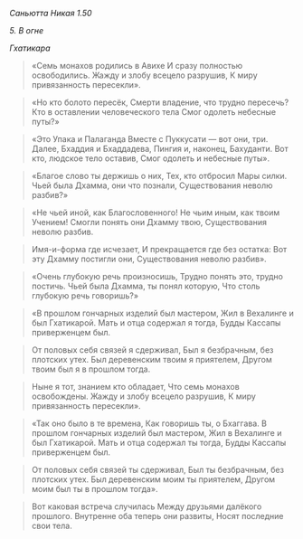*Саньютта Никая 1\.50*

*5\. В огне*

*Гхатикара*

> «Семь монахов родились в Авихе
> И сразу полностью освободились\.
> Жажду и злобу всецело разрушив,
> К миру привязанность пересекли»\.

> «Но кто болото пересёк,
> Смерти владение, что трудно пересечь?
> Кто в оставлении человеческого тела
> Смог одолеть небесные путы?»

> «Это Упака и Палаганда
> Вместе с Пуккусати — вот они, три\.
> Далее, Бхаддия и Бхаддадева,
> Пингия и, наконец, Бахуданти\.
> Вот кто, людское тело оставив,
> Смог одолеть и небесные путы»\.

> «Благое слово ты держишь о них,
> Тех, кто отбросил Мары силки\.
> Чьей была Дхамма, они что познали,
> Существования неволю разбив?»

> «Не чьей иной, как Благословенного\!
> Не чьим иным, как твоим Учением\!
> Смогли понять они Дхамму твою,
> Существования неволю разбив\.

> Имя\-и\-форма где исчезает,
> И прекращается где без остатка:
> Вот эту Дхамму постигли они,
> Существования неволю разбив»\.

> «Очень глубокую речь произносишь,
> Трудно понять это, трудно постичь\.
> Чьей была Дхамма, ты понял которую,
> Что столь глубокую речь говоришь?»

> «В прошлом гончарных изделий был мастером,
> Жил в Вехалинге и был Гхатикарой\.
> Мать и отца содержал я тогда,
> Будды Кассапы приверженцем был\.

> От половых себя связей я сдерживал,
> Был я безбрачным, без плотских утех\.
> Был деревенским твоим я приятелем,
> Другом твоим был я в прошлом тогда\.

> Ныне я тот, знанием кто обладает,
> Что семь монахов освобождены\.
> Жажду и злобу всецело разрушив,
> К миру привязанность пересекли»\.

> «Так оно было в те времена,
> Как говоришь ты, о Бхаггава\.
> В прошлом гончарных изделий был мастером,
> Жил в Вехалинге и был Гхатикарой\.
> Мать и отца содержал ты тогда,
> Будды Кассапы приверженцем был\.

> От половых себя связей ты сдерживал,
> Был ты безбрачным, без плотских утех\.
> Был деревенским моим ты приятелем,
> Другом моим был ты в прошлом тогда»\.

> Вот каковая встреча случилась
> Между друзьями далёкого прошлого\.
> Внутренне оба теперь они развиты,
> Носят последние свои тела\.
